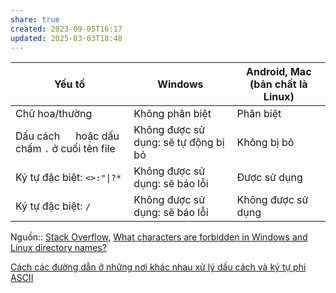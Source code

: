 ```yaml
---
share: true
created: 2023-09-05T16:17
updated: 2025-03-03T18:48
---
```


| Yếu tố                                          | Windows                              | Android, Mac (bản chất là Linux) |
| ----------------------------------------------- | ------------------------------------ | -------------------------------- |
| Chữ hoa/thường                                  | Không phân biệt                      | Phân biệt                        |
| Dấu cách `  ` hoặc dấu chấm `.` ở cuối tên file | Không được sử dụng: sẽ tự động bị bỏ | Không bị bỏ                      |
| Ký tự đặc biệt: `<>:"\|?*`                      | Không được sử dụng: sẽ báo lỗi       | Được sử dụng                     |
| Ký tự đặc biệt: `/`                             | Không được sử dụng: sẽ báo lỗi       | Không được sử dụng               |

Nguồn:: [Stack Overflow](../../%CE%9E%20Ngu%E1%BB%93n%20v%C3%A0%20t%C3%A0i%20nguy%C3%AAn%20h%E1%BB%97%20tr%E1%BB%A3/%CE%9E%20Ngu%E1%BB%93n/Stack%20Overflow.md), [What characters are forbidden in Windows and Linux directory names?](https://stackoverflow.com/q/1976007/3416774)

[Cách các đường dẫn ở những nơi khác nhau xử lý dấu cách và ký tự phi ASCII](./C%C3%A1ch%20c%C3%A1c%20%C4%91%C6%B0%E1%BB%9Dng%20d%E1%BA%ABn%20%E1%BB%9F%20nh%E1%BB%AFng%20n%C6%A1i%20kh%C3%A1c%20nhau%20x%E1%BB%AD%20l%C3%BD%20d%E1%BA%A5u%20c%C3%A1ch%20v%C3%A0%20k%C3%BD%20t%E1%BB%B1%20phi%20ASCII.md)
